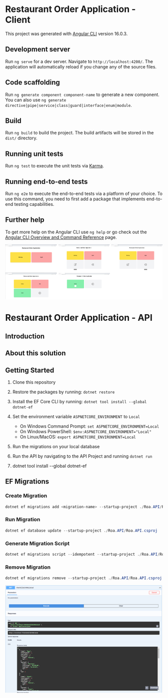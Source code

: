 # Restaurant Order Application - Client


This project was generated with [Angular CLI](https://github.com/angular/angular-cli) version 16.0.3.

## Development server

Run `ng serve` for a dev server. Navigate to `http://localhost:4200/`. The application will automatically reload if you change any of the source files.

## Code scaffolding

Run `ng generate component component-name` to generate a new component. You can also use `ng generate directive|pipe|service|class|guard|interface|enum|module`.

## Build

Run `ng build` to build the project. The build artifacts will be stored in the `dist/` directory.

## Running unit tests

Run `ng test` to execute the unit tests via [Karma](https://karma-runner.github.io).

## Running end-to-end tests

Run `ng e2e` to execute the end-to-end tests via a platform of your choice. To use this command, you need to first add a package that implements end-to-end testing capabilities.

## Further help

To get more help on the Angular CLI use `ng help` or go check out the [Angular CLI Overview and Command Reference](https://angular.io/cli) page.


![Show Case](https://raw.githubusercontent.com/edsonbassani/gft/main/roa-client/src/assets/showcase.png)


# Restaurant Order Application - API


## Introduction


## About this solution


## Getting Started

1. Clone this repository
2. Restore the packages by running: `dotnet restore`
3. Install the EF Core CLI by running: `dotnet tool install --global dotnet-ef`
4. Set the environment variable `ASPNETCORE_ENVIRONMENT` to `Local`
    - On Windows Command Prompt: `set ASPNETCORE_ENVIRONMENT=Local`
    - On Windows PowerShell: `$env:ASPNETCORE_ENVIRONMENT="Local"`
    - On Linux/MacOS: `export ASPNETCORE_ENVIRONMENT=Local`
5. Run the migrations on your local database
6. Run the API by navigating to the API Project and running `dotnet run`

7. dotnet tool install --global dotnet-ef

## EF Migrations

### Create Migration

``` powershell
dotnet ef migrations add <migration-name> --startup-project ./Roa.API/Roa.API.csproj --project ./Roa.Infrastructure/Roa.Infrastructure.csproj
```

### Run Migration

``` powershell
dotnet ef database update --startup-project ./Roa.API/Roa.API.csproj
```

### Generate Migration Script

``` powershell
dotnet ef migrations script --idempotent --startup-project ./Roa.API/Roa.API.csproj --project ./Roa.Infrastructure/Roa.Infrastructure.csproj --output <path/file-name.sql>
```

### Remove Migration

``` powershell
dotnet ef migrations remove --startup-project ./Roa.API/Roa.API.csproj -p ./Roa.Infrastructure/Roa.Infrastructure.csproj
```
![OAS3](https://raw.githubusercontent.com/edsonbassani/gft/main/roa-api/Assets/roa-api-swagger.png)

